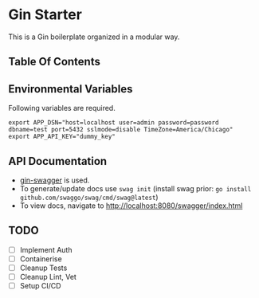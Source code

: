 # Gin Starter 

This is a Gin boilerplate organized in a modular way.

## Table Of Contents

## Environmental Variables

Following variables are required.
```
export APP_DSN="host=localhost user=admin password=password dbname=test port=5432 sslmode=disable TimeZone=America/Chicago"
export APP_API_KEY="dummy_key"
```

## API Documentation

- [gin-swagger](https://github.com/swaggo/gin-swagger) is used.
- To generate/update docs use `swag init` (install swag prior: `go install github.com/swaggo/swag/cmd/swag@latest`)
- To view docs, navigate to <http://localhost:8080/swagger/index.html>

## TODO

- [ ] Implement Auth
- [ ] Containerise
- [ ] Cleanup Tests
- [ ] Cleanup Lint, Vet
- [ ] Setup CI/CD
